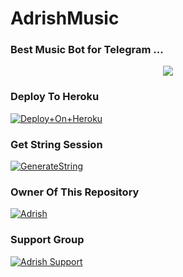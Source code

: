 # AdrishMusic

### Best Music Bot for Telegram  ...


<p align="center"><a href="https://t.me/adrish_owner"><img src="https://te.legra.ph/file/bcac4ce2a546c8012ebfa.jpg"></a></p>




### Deploy To Heroku

[![Deploy+On+Heroku](https://www.herokucdn.com/deploy/button.svg)](https://heroku.com/deploy?template=https://github.com/mradrish69/adrishmusic)



### Get String Session

[![GenerateString](https://img.shields.io/badge/repl.it-generateString-yellowgreen)](https://t.me/Yukkistringbot)



### Owner Of This Repository
[![Adrish](https://te.legra.ph/file/c01afb43a37fa072503e5.jpg)](https://t.me/Adrish_owner)


### Support Group
[![Adrish Support](https://te.legra.ph/file/b75b3c1a191f4107b7e50.jpg)](https://t.me/AdrishMusicSupport)

